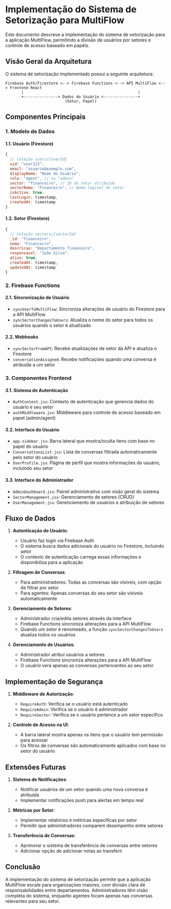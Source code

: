 # Implementação do Sistema de Setorização para MultiFlow

Este documento descreve a implementação do sistema de setorização para a aplicação MultiFlow, permitindo a divisão de usuários por setores e controle de acesso baseado em papéis.

## Visão Geral da Arquitetura

O sistema de setorização implementado possui a seguinte arquitetura:

```
Firebase Auth/Firestore <--> Firebase Functions <--> API MultiFlow <--> Frontend React
       |                                                  |
       +---------------> Dados do Usuário <---------------+
                          (Setor, Papel)
```

## Componentes Principais

### 1. Modelo de Dados

#### 1.1. Usuário (Firestore)
```javascript
{
  // Coleção users/{userId}
  uid: "user123",
  email: "usuario@exemplo.com",
  displayName: "Nome do Usuário",
  role: "agent", // ou "admin"
  sector: "financeiro", // ID do setor atribuído
  sectorName: "Financeiro", // Nome legível do setor
  isActive: true,
  lastLogin: timestamp,
  createdAt: timestamp
}
```

#### 1.2. Setor (Firestore)
```javascript
{
  // Coleção sectors/{sectorId}
  _id: "financeiro",
  nome: "Financeiro",
  descricao: "Departamento financeiro",
  responsavel: "João Silva",
  ativo: true,
  createdAt: timestamp,
  updatedAt: timestamp
}
```

### 2. Firebase Functions

#### 2.1. Sincronização de Usuário
- `syncUserToMultiFlow`: Sincroniza alterações de usuário do Firestore para a API MultiFlow
- `syncSectorChangesToUsers`: Atualiza o nome do setor para todos os usuários quando o setor é atualizado

#### 2.2. Webhooks
- `syncSectorFromAPI`: Recebe atualizações de setor da API e atualiza o Firestore
- `conversationAssigned`: Recebe notificações quando uma conversa é atribuída a um setor

### 3. Componentes Frontend

#### 3.1. Sistema de Autenticação
- `AuthContext.jsx`: Contexto de autenticação que gerencia dados do usuário e seu setor
- `authMiddleware.jsx`: Middleware para controle de acesso baseado em papel (admin/agent)

#### 3.2. Interface do Usuário
- `app-sidebar.jsx`: Barra lateral que mostra/oculta itens com base no papel do usuário
- `ConversationsList.jsx`: Lista de conversas filtrada automaticamente pelo setor do usuário
- `UserProfile.jsx`: Página de perfil que mostra informações do usuário, incluindo seu setor

#### 3.3. Interface do Administrador
- `AdminDashboard.jsx`: Painel administrativo com visão geral do sistema
- `SectorManagement.jsx`: Gerenciamento de setores (CRUD)
- `UserManagement.jsx`: Gerenciamento de usuários e atribuição de setores

## Fluxo de Dados

1. **Autenticação de Usuário**:
   - Usuário faz login via Firebase Auth
   - O sistema busca dados adicionais do usuário no Firestore, incluindo setor
   - O contexto de autenticação carrega essas informações e disponibiliza para a aplicação

2. **Filtragem de Conversas**:
   - Para administradores: Todas as conversas são visíveis, com opção de filtrar por setor
   - Para agentes: Apenas conversas do seu setor são visíveis automaticamente

3. **Gerenciamento de Setores**:
   - Administrador cria/edita setores através da interface
   - Firebase Functions sincroniza alterações para a API MultiFlow
   - Quando um setor é renomeado, a função `syncSectorChangesToUsers` atualiza todos os usuários

4. **Gerenciamento de Usuários**:
   - Administrador atribui usuários a setores
   - Firebase Functions sincroniza alterações para a API MultiFlow
   - O usuário verá apenas as conversas pertencentes ao seu setor

## Implementação de Segurança

1. **Middleware de Autorização**:
   - `RequireAuth`: Verifica se o usuário está autenticado
   - `RequireAdmin`: Verifica se o usuário é administrador
   - `RequireSector`: Verifica se o usuário pertence a um setor específico

2. **Controle de Acesso na UI**:
   - A barra lateral mostra apenas os itens que o usuário tem permissão para acessar
   - Os filtros de conversas são automaticamente aplicados com base no setor do usuário

## Extensões Futuras

1. **Sistema de Notificações**:
   - Notificar usuários de um setor quando uma nova conversa é atribuída
   - Implementar notificações push para alertas em tempo real

2. **Métricas por Setor**:
   - Implementar relatórios e métricas específicas por setor
   - Permitir que administradores comparem desempenho entre setores

3. **Transferência de Conversas**:
   - Aprimorar o sistema de transferência de conversas entre setores
   - Adicionar opção de adicionar notas ao transferir

## Conclusão

A implementação do sistema de setorização permite que a aplicação MultiFlow escale para organizações maiores, com divisão clara de responsabilidades entre departamentos. Administradores têm visão completa do sistema, enquanto agentes focam apenas nas conversas relevantes para seu setor.